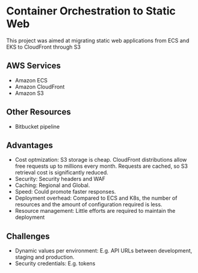 # Container Orchestration to Static Web

This project was aimed at migrating static web applications from ECS and EKS to CloudFront through S3

## AWS Services

- Amazon ECS
- Amazon CloudFront
- Amazon S3

## Other Resources
- Bitbucket pipeline

## Advantages
- Cost optmization: S3 storage is cheap. CloudFront distributions allow free requests up to millions every month. Requests are cached, so S3 retrieval cost is significantly reduced.
- Security: Security headers and WAF
- Caching: Regional and Global.
- Speed: Could promote faster responses.
- Deployment overhead: Compared to ECS and K8s, the number of resources and the amount of configuration required is less.
- Resource management: Little efforts are required to maintain the deployment

## Challenges
- Dynamic values per environment: E.g. API URLs between development, staging and production.
- Security credentials: E.g. tokens
